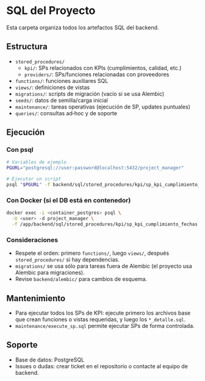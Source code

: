 # SQL del Proyecto

Esta carpeta organiza todos los artefactos SQL del backend.

## Estructura
- `stored_procedures/`
  - `kpi/`: SPs relacionados con KPIs (cumplimientos, calidad, etc.)
  - `providers/`: SPs/funciones relacionadas con proveedores
- `functions/`: funciones auxiliares SQL
- `views/`: definiciones de vistas
- `migrations/`: scripts de migración (vacío si se usa Alembic)
- `seeds/`: datos de semilla/carga inicial
- `maintenance/`: tareas operativas (ejecución de SP, updates puntuales)
- `queries/`: consultas ad‑hoc y de soporte

## Ejecución

### Con psql
```bash
# Variables de ejemplo
PGURL="postgresql://user:password@localhost:5432/project_manager"

# Ejecutar un script
psql "$PGURL" -f backend/sql/stored_procedures/kpi/sp_kpi_cumplimiento_fechas.sql
```

### Con Docker (si el DB está en contenedor)
```bash
docker exec -i <container_postgres> psql \
  -U <user> -d project_manager \
  -f /app/backend/sql/stored_procedures/kpi/sp_kpi_cumplimiento_fechas.sql
```

### Consideraciones
- Respete el orden: primero `functions/`, luego `views/`, después `stored_procedures/` si hay dependencias.
- `migrations/` se usa sólo para tareas fuera de Alembic (el proyecto usa Alembic para migraciones). 
- Revise `backend/alembic/` para cambios de esquema.

## Mantenimiento
- Para ejecutar todos los SPs de KPI: ejecute primero los archivos base que crean funciones o vistas requeridas, y luego los `*_detalle.sql`.
- `maintenance/execute_sp.sql` permite ejecutar SPs de forma controlada.

## Soporte
- Base de datos: PostgreSQL
- Issues o dudas: crear ticket en el repositorio o contacte al equipo de backend.
